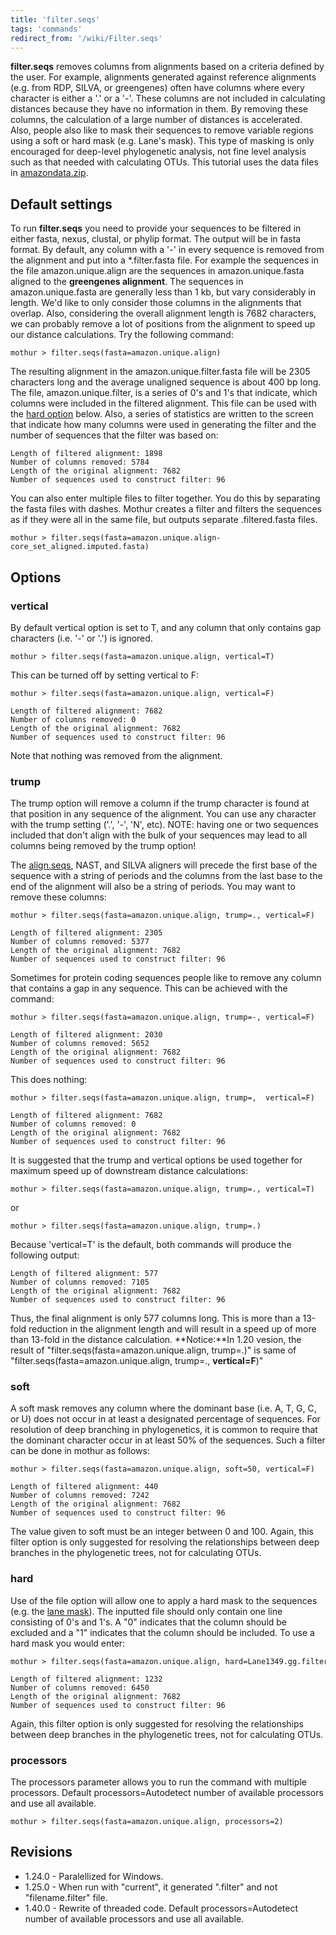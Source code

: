 ```yaml
---
title: 'filter.seqs'
tags: 'commands'
redirect_from: '/wiki/Filter.seqs'
---
```

**filter.seqs** removes columns from alignments
based on a criteria defined by the user. For example, alignments
generated against reference alignments (e.g. from RDP, SILVA, or
greengenes) often have columns where every character is either a \'.\'
or a \'-\'. These columns are not included in calculating distances
because they have no information in them. By removing these columns, the
calculation of a large number of distances is accelerated. Also, people
also like to mask their sequences to remove variable regions using a
soft or hard mask (e.g. Lane\'s mask). This type of masking is only
encouraged for deep-level phylogenetic analysis, not fine level analysis
such as that needed with calculating OTUs. This tutorial uses the data
files in [ amazondata.zip](https://mothur.s3.us-east-2.amazonaws.com/wiki/amazondata.zip).


## Default settings

To run **filter.seqs** you need to provide your sequences to be filtered in
either fasta, nexus, clustal, or phylip format. The output will be in
fasta format. By default, any column with a \'-\' in every sequence is
removed from the alignment and put into a \*.filter.fasta file. For
example the sequences in the file amazon.unique.align are the sequences
in amazon.unique.fasta aligned to the **greengenes alignment**. The
sequences in amazon.unique.fasta are generally less than 1 kb, but vary
considerably in length. We\'d like to only consider those columns in the
alignments that overlap. Also, considering the overall alignment length
is 7682 characters, we can probably remove a lot of positions from the
alignment to speed up our distance calculations. Try the following
command:

    mothur > filter.seqs(fasta=amazon.unique.align)

The resulting alignment in the amazon.unique.filter.fasta file will be
2305 characters long and the average unaligned sequence is about 400 bp
long. The file, amazon.unique.filter, is a series of 0\'s and 1\'s that
indicate, which columns were included in the filtered alignment. This
file can be used with the [ hard option](filter.seqs#hard)
below. Also, a series of statistics are written to the screen that
indicate how many columns were used in generating the filter and the
number of sequences that the filter was based on:

    Length of filtered alignment: 1898
    Number of columns removed: 5784
    Length of the original alignment: 7682
    Number of sequences used to construct filter: 96

You can also enter multiple files to filter together. You do this by
separating the fasta files with dashes. Mothur creates a filter and
filters the sequences as if they were all in the same file, but outputs
separate .filtered.fasta files.

    mothur > filter.seqs(fasta=amazon.unique.align-core_set_aligned.imputed.fasta)

## Options

### vertical

By default vertical option is set to T, and any column that only
contains gap characters (i.e. \'-\' or \'.\') is ignored.

    mothur > filter.seqs(fasta=amazon.unique.align, vertical=T)

This can be turned off by setting vertical to F:

    mothur > filter.seqs(fasta=amazon.unique.align, vertical=F)

    Length of filtered alignment: 7682
    Number of columns removed: 0
    Length of the original alignment: 7682
    Number of sequences used to construct filter: 96

Note that nothing was removed from the alignment.

### trump

The trump option will remove a column if the trump character is found at
that position in any sequence of the alignment. You can use any
character with the trump setting (\'.\', \'-\', \'N\', etc). NOTE:
having one or two sequences included that don\'t align with the bulk of
your sequences may lead to all columns being removed by the trump
option!

The [align.seqs](align.seqs), NAST, and SILVA aligners will
precede the first base of the sequence with a string of periods and the
columns from the last base to the end of the alignment will also be a
string of periods. You may want to remove these columns:

    mothur > filter.seqs(fasta=amazon.unique.align, trump=., vertical=F)

    Length of filtered alignment: 2305
    Number of columns removed: 5377
    Length of the original alignment: 7682
    Number of sequences used to construct filter: 96

Sometimes for protein coding sequences people like to remove any column
that contains a gap in any sequence. This can be achieved with the
command:

    mothur > filter.seqs(fasta=amazon.unique.align, trump=-, vertical=F)

    Length of filtered alignment: 2030
    Number of columns removed: 5652
    Length of the original alignment: 7682
    Number of sequences used to construct filter: 96

This does nothing:

    mothur > filter.seqs(fasta=amazon.unique.align, trump=,  vertical=F)

    Length of filtered alignment: 7682
    Number of columns removed: 0
    Length of the original alignment: 7682
    Number of sequences used to construct filter: 96

It is suggested that the trump and vertical options be used together for
maximum speed up of downstream distance calculations:

    mothur > filter.seqs(fasta=amazon.unique.align, trump=., vertical=T)

or

    mothur > filter.seqs(fasta=amazon.unique.align, trump=.)

Because \'vertical=T\' is the default, both commands will produce the
following output:

    Length of filtered alignment: 577
    Number of columns removed: 7105
    Length of the original alignment: 7682
    Number of sequences used to construct filter: 96

Thus, the final alignment is only 577 columns long. This is more than a
13-fold reduction in the alignment length and will result in a speed up
of more than 13-fold in the distance calculation. **Notice:**In 1.20
vesion, the result of \"filter.seqs(fasta=amazon.unique.align,
trump=.)\" is same of \"filter.seqs(fasta=amazon.unique.align, trump=.,
**vertical=F**)\"

### soft

A soft mask removes any column where the dominant base (i.e. A, T, G, C,
or U) does not occur in at least a designated percentage of sequences.
For resolution of deep branching in phylogenetics, it is common to
require that the dominant character occur in at least 50% of the
sequences. Such a filter can be done in mothur as follows:

    mothur > filter.seqs(fasta=amazon.unique.align, soft=50, vertical=F)

    Length of filtered alignment: 440
    Number of columns removed: 7242
    Length of the original alignment: 7682
    Number of sequences used to construct filter: 96

The value given to soft must be an integer between 0 and 100. Again,
this filter option is only suggested for resolving the relationships
between deep branches in the phylogenetic trees, not for calculating
OTUs.

### hard

Use of the file option will allow one to apply a hard mask to the
sequences (e.g. the [lane mask](Lane_mask)). The inputted
file should only contain one line consisting of 0\'s and 1\'s. A \"0\"
indicates that the column should be excluded and a \"1\" indicates that
the column should be included. To use a hard mask you would enter:

    mothur > filter.seqs(fasta=amazon.unique.align, hard=Lane1349.gg.filter, vertical=F)

    Length of filtered alignment: 1232
    Number of columns removed: 6450
    Length of the original alignment: 7682
    Number of sequences used to construct filter: 96

Again, this filter option is only suggested for resolving the
relationships between deep branches in the phylogenetic trees, not for
calculating OTUs.

### processors

The processors parameter allows you to run the command with multiple
processors. Default processors=Autodetect number of available processors
and use all available.

    mothur > filter.seqs(fasta=amazon.unique.align, processors=2)

## Revisions

-   1.24.0 - Paralellized for Windows.
-   1.25.0 - When run with \"current\", it generated \".filter\" and not
    \"filename.filter\" file.
-   1.40.0 - Rewrite of threaded code. Default processors=Autodetect
    number of available processors and use all available.


